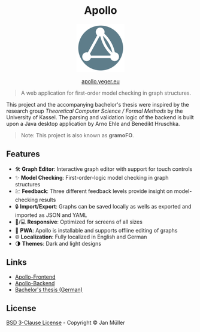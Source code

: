 <h1 align="center">Apollo</h1>

<p align="center">
  <img src="https://raw.githubusercontent.com/DerYeger/apollo-frontend/master/src/assets/icons/android-chrome-512x512.png" alt="Logo" width="128" height="128">
</p>

<p align="center">
   <a href="https://apollo.yeger.eu/">
    apollo.yeger.eu
  </a>
</p>

> A web application for first-order model checking in graph structures.

This project and the accompanying bachelor's thesis were inspired by the research group *Theoretical Computer Science / Formal Methods* by the University of Kassel.
The parsing and validation logic of the backend is built upon a Java desktop application by Arno Ehle and Benedikt Hruschka.

> Note: This project is also known as **gramoFO**.

## Features

- 🛠 **Graph Editor**: Interactive graph editor with support for touch controls
- ✨ **Model Checking**: First-order-logic model checking in graph structures
- 💹 **Feedback**: Three different feedback levels provide insight on model-checking results
- 🔒 **Import/Export**: Graphs can be saved locally as wells as exported and imported as JSON and YAML
- 📱/💻 **Responsive**: Optimized for screens of all sizes
- 📶 **PWA**: Apollo is installable and supports offline editing of graphs
- 🌐 **Localization**: Fully localized in English and German
- 🌗 **Themes**: Dark and light designs

## Links

- [Apollo-Frontend](https://github.com/DerYeger/apollo-frontend)
- [Apollo-Backend](https://github.com/DerYeger/apollo-backend)
- [Bachelor's thesis (German)](https://jan-mueller.at/documents/bachelor-thesis)


## License

[BSD 3-Clause License](./LICENSE) - Copyright &copy; Jan Müller
